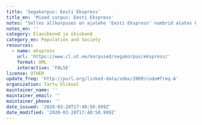 ```yaml
---
title: 'Segakorpus: Eesti Ekspress'
title_en: 'Mixed corpus: Eesti Ekspress'
notes: "Selles allkorpuses on ajalehe 'Eesti Ekspress' numbrid alates 09. 08. 1996 kuni 29. 11.  2001.\r\n\r\nNeed tekstid on osa eesti keele Koondkorpusest. Korpuse loomist on toetanud riiklik programm „Eesti keele keeletehnoloogiline tugi“ projektiga „Eesti keele koondkorpus“.\r\n\r\nNB! Osa nendest tekstidest kuulub ka Tasakaalus korpuse koosseisu!\r\n\r\nEesti Ekspressi korpuses on kokku 7,2 miljonit sõna."
notes_en: ''
category: Elanikkond ja ühiskond
category_en: Population and Society
resources:
  - name: ekspress
    url: 'https://www.cl.ut.ee/korpused/segakorpus/ekspress/'
    format: XML
    interactive: 'FALSE'
license: OTHER
update_freq: 'http://purl.org/linked-data/sdmx/2009/code#freq-A'
organization: Tartu Ülikool
maintainer_name: ''
maintainer_email: ''
maintainer_phone: ''
date_issued: '2020-03-28T17:40:50.999Z'
date_modified: '2020-03-28T17:40:50.999Z'
---
```


